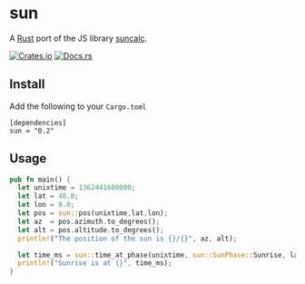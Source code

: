 # sun

A [Rust](https://www.rust-lang.org) port of the JS library [suncalc](https://github.com/mourner/suncalc/).

[![Crates.io](https://img.shields.io/crates/v/sun.svg)](https://crates.io/crates/sun)
[![Docs.rs](https://docs.rs/sun/badge.svg)](https://docs.rs/sun/)

## Install

Add the following to your `Cargo.toml`

    [dependencies]
    sun = "0.2"

## Usage

```rust
pub fn main() {
  let unixtime = 1362441600000;
  let lat = 48.0;
  let lon = 9.0;
  let pos = sun::pos(unixtime,lat,lon);
  let az  = pos.azimuth.to_degrees();
  let alt = pos.altitude.to_degrees();
  println!("The position of the sun is {}/{}", az, alt);

  let time_ms = sun::time_at_phase(unixtime, sun::SunPhase::Sunrise, lat, lon, 0.0);
  println!("Sunrise is at {}", time_ms);
}
```
